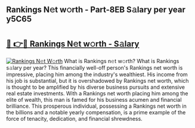 ## Rankings N𝚎t w𝚘rth - Part-8EB S𝚊lary per year y5C65

# <h2><a href="http://gc1z46p.nevu.top/?p=Rankings">🔗 👉🔴 Rankings N𝚎t w𝚘rth - S𝚊lary</a></h2>

[![Rankings N𝚎t W𝚘rth](https://i.imgur.com/Oavwk0R.jpeg)](http://gc1z46p.nevu.top/?p=Rankings)
What is Rankings n𝚎t w𝚘rth? What is Rankings s𝚊lary per year?
This financially well-off person's Rankings net worth is impressive, placing him among the industry's wealthiest. His income from his job is substantial, but it is overshadowed by Rankings net worth, which is thought to be amplified by his diverse business pursuits and extensive real estate investments. With a Rankings net worth placing him among the elite of wealth, this man is famed for his business acumen and financial brilliance. This prosperous individual, possessing a Rankings net worth in the billions and a notable yearly compensation, is a prime example of the force of tenacity, dedication, and financial shrewdness.
